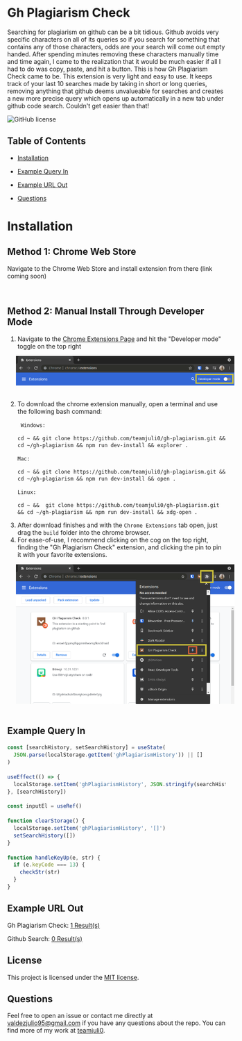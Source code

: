 # Gh Plagiarism Check

Searching for plagiarism on github can be a bit tidious. Github avoids very specific characters on all of its queries so if you search for something that contains any of those characters, odds are your search will come out empty handed. After spending minutes removing these characters manually time and time again, I came to the realization that it would be much easier if all I had to do was copy, paste, and hit a button. This is how Gh Plagiarism Check came to be. This extension is very light and easy to use. It keeps track of your last 10 searches made by taking in short or long queries, removing anything that github deems unvalueable for searches and creates a new more precise query which opens up automatically in a new tab under github code search. Couldn't get easier than that!
<br>

![GitHub license](https://img.shields.io/badge/license-MIT-yellow.svg)

## Table of Contents

- [Installation](#installation)

- [Example Query In](#example-query-in)

- [Example URL Out](#example-url-out)

- [Questions](#questions)

# Installation

## Method 1: Chrome Web Store

Navigate to the Chrome Web Store and install extension from there (link coming soon)

<br>

## Method 2: Manual Install Through Developer Mode

1. Navigate to the [Chrome Extensions Page](chrome://extensions/) and hit the "Developer mode" toggle on the top right

<img src="./step-1.png" style="width:650px; margin-left: 20px;" />
<br>
<br>

2. To download the chrome extension manually, open a terminal and use the following bash command:

   ` Windows:`

   ```
   cd ~ && git clone https://github.com/teamjuli0/gh-plagiarism.git && cd ~/gh-plagiarism && npm run dev-install && explorer .
   ```

   `Mac:`

   ```
   cd ~ && git clone https://github.com/teamjuli0/gh-plagiarism.git && cd ~/gh-plagiarism && npm run dev-install && open .
   ```

   `Linux:`

   ```
   cd ~ &&  git clone https://github.com/teamjuli0/gh-plagiarism.git && cd ~/gh-plagiarism && npm run dev-install && xdg-open .
   ```

3) After download finishes and with the `Chrome Extensions` tab open, just drag the `build` folder into the chrome browser.
4) For ease-of-use, I recommend clicking on the cog on the top right, finding the "Gh Plagiarism Check" extension, and clicking the pin to pin it with your favorite extensions.

<img src="./step-2.png" style="width:650px; margin-left: 20px;" />
<br>
<br>

## Example Query In

```javascript
const [searchHistory, setSearchHistory] = useState(
  JSON.parse(localStorage.getItem('ghPlagiarismHistory')) || []
)

useEffect(() => {
  localStorage.setItem('ghPlagiarismHistory', JSON.stringify(searchHistory))
}, [searchHistory])

const inputEl = useRef()

function clearStorage() {
  localStorage.setItem('ghPlagiarismHistory', '[]')
  setSearchHistory([])
}

function handleKeyUp(e, str) {
  if (e.keyCode === 13) {
    checkStr(str)
  }
}
```

## Example URL Out

Gh Plagiarism Check: [1 Result(s)](https://github.com/search?q=const+searchHistory+setSearchHistory+useState+JSON+parse+localStorage+getItem+ghPlagiarismHistory+useEffect+localStorage+setItem+ghPlagiarismHistory+JSON+stringify+searchHistory+searchHistory+const+inputEl+useRef+function+clearStorage+localStorage+setItem+ghPlagiarismHistory+setSearchHistory+function+handleKeyUp+e+str+if+e+keyCode+13+checkStr+str&type=code)

Github Search: [0 Result(s)](https://github.com/search?q=https%3A%2F%2Fgithub.com%2Fsearch%3Fq%3Dconst%2BsearchHistory%2BsetSearchHistory%2BuseState%2BJSON%2Bparse%2BlocalStorage%2BgetItem%2BghPlagiarismHistory%2BuseEffect%2BlocalStorage%2BsetItem%2BghPlagiarismHistory%2BJSON%2Bstringify%2BsearchHistory%2BsearchHistory%2Bconst%2BinputEl%2BuseRef%2Bfunction%2BclearStorage%2BlocalStorage%2BsetItem%2BghPlagiarismHistory%2BsetSearchHistory%2Bfunction%2BhandleKeyUp%2Be%2Bstr%2Bif%2Be%2BkeyCode%2B13%2BcheckStr%2Bstr%26type%3Dcode&type=code)

## License

This project is licensed under the [MIT license](./license.txt).

## Questions

Feel free to open an issue or contact me directly at valdezjulio95@gmail.com if you have any questions about the repo. You can find more of my work at [teamjuli0](https://github.com/teamjuli0/).
